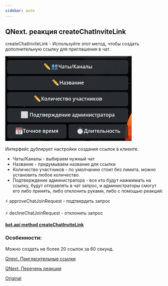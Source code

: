```yaml
---
sidebar: auto
---
```


## QNext. реакция createChatInviteLink

createChatInviteLink - Используйте этот метод, чтобы создать дополнительную ссылку для приглашения в чат.

![](./1.png)

Интерфейс  дублирует настройки создания ссылок в клиенте.
* Чаты/Каналы - выбираем нужный чат
* Название - придумываем название для ссылки
* Количество участников - по умолчанию стоит без лимита. можно установить любое количество.
* Подтверждение администратора - все кто будут нажмимать на ссылку, будут отправлять в чат запрос, и администраторы смогут его либо принять, либо отклонить руками, либо с помощью реакций:


⚡️ approveChatJoinRequest - подтвердить запрос

⚡️ declineChatJoinRequest - отклонить запрос





[**bot.api method createChatInviteLink** ](https://core.telegram.org/bots/api#createchatinvitelink)
### Особенности:

Можно создать не более 20 ссылок за 60 секунд.



[Qnext. Пригласительные ссылки](/docs-test/ph/admin/invitelink-about)

[QNext. Перечень реакции](/docs-test/ph/reactions)

[Original](https://telegra.ph/QNext-admin-reaction-createChatInviteLink-09-25)